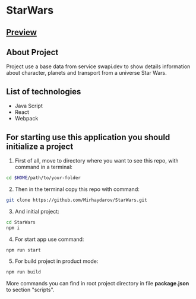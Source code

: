 # StarWars
## [Preview](https://mirhaydarov.github.io/swapiapi/)

## About Project
Project use a base data from service swapi.dev to show details information about character, planets and transport from a universe Star Wars.

## List of technologies
- Java Script
- React
- Webpack

## For starting use this application you should initialize a project

1. First of all, move to directory where you want to see this repo, with command in a terminal:

```zsh
cd $HOME/path/to/your-folder
```

2. Then in the terminal copy this repo with command:
```zsh
git clone https://github.com/Mirhaydarov/StarWars.git
```

3. And initial project:
```zsh
cd StarWars
npm i
```

4. For start app use command:
```zsh
npm run start
```

5. For build project in product mode:
```zsh
npm run build
```

More commands you can find in root project directory in file __package.json__ to section "scripts".
